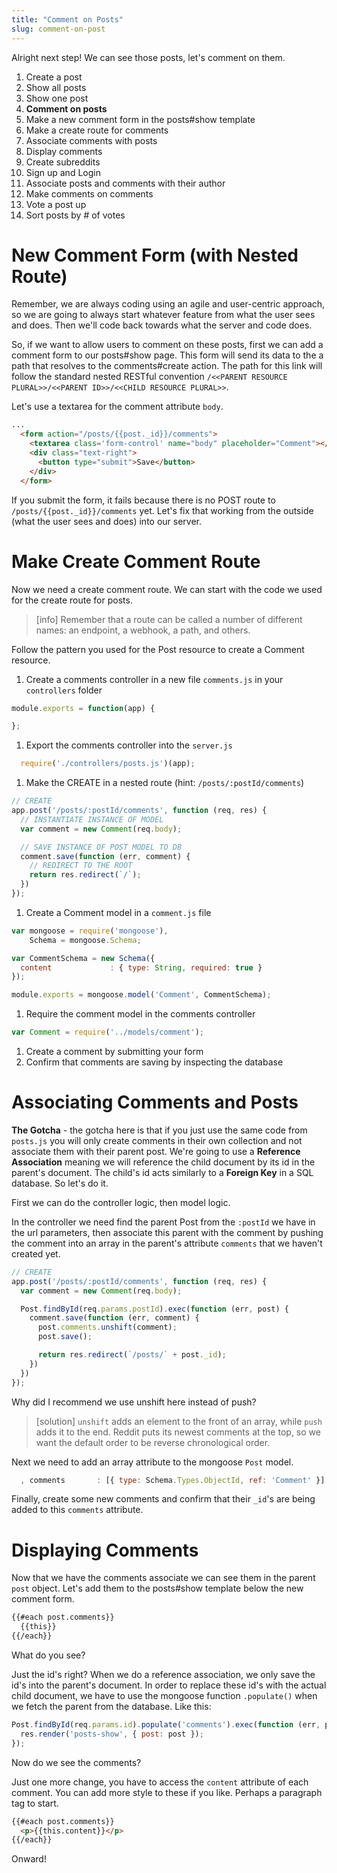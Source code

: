 ```yaml
---
title: "Comment on Posts"
slug: comment-on-post
---
```


Alright next step! We can see those posts, let's comment on them.

1. Create a post
1. Show all posts
1. Show one post
1. **Comment on posts**
  1. Make a new comment form in the posts#show template
  1. Make a create route for comments
  1. Associate comments with posts
  1. Display comments
1. Create subreddits
1. Sign up and Login
1. Associate posts and comments with their author
1. Make comments on comments
1. Vote a post up
1. Sort posts by # of votes


# New Comment Form (with Nested Route)

Remember, we are always coding using an agile and user-centric approach, so we are going to always start whatever feature from what the user sees and does. Then we'll code back towards what the server and code does.

So, if we want to allow users to comment on these posts, first we can add a comment form to our posts#show page. This form will send its data to the a path that resolves to the comments#create action. The path for this link will follow the standard nested RESTful convention `/<<PARENT RESOURCE PLURAL>>/<<PARENT ID>>/<<CHILD RESOURCE PLURAL>>`.

Let's use a textarea for the comment attribute `body`.

```html
...
  <form action="/posts/{{post._id}}/comments">
    <textarea class='form-control' name="body" placeholder="Comment"></textarea>
    <div class="text-right">
      <button type="submit">Save</button>
    </div>
  </form>
```

If you submit the form, it fails because there is no POST route to `/posts/{{post._id}}/comments` yet. Let's fix that working from the outside (what the user sees and does) into our server.

# Make Create Comment Route

Now we need a create comment route. We can start with the code we used for the create route for posts.

> [info]
> Remember that a route can be called a number of different names: an endpoint, a webhook, a path, and others.

Follow the pattern you used for the Post resource to create a Comment resource.

1. Create a comments controller in a new file `comments.js` in your `controllers` folder

  ```js
  module.exports = function(app) {

  };
  ```

1. Export the comments controller into the `server.js`

  ```js
    require('./controllers/posts.js')(app);
  ```

1. Make the CREATE in a nested route (hint: `/posts/:postId/comments`)

  ```js
  // CREATE
  app.post('/posts/:postId/comments', function (req, res) {
    // INSTANTIATE INSTANCE OF MODEL
    var comment = new Comment(req.body);

    // SAVE INSTANCE OF POST MODEL TO DB
    comment.save(function (err, comment) {
      // REDIRECT TO THE ROOT
      return res.redirect(`/`);
    })
  });

  ```

1. Create a Comment model in a `comment.js` file

  ```js
  var mongoose = require('mongoose'),
      Schema = mongoose.Schema;

  var CommentSchema = new Schema({
    content             : { type: String, required: true }
  });

  module.exports = mongoose.model('Comment', CommentSchema);
  ```

1. Require the comment model in the comments controller

  ```js
  var Comment = require('../models/comment');
  ```

1. Create a comment by submitting your form
1. Confirm that comments are saving by inspecting the database

# Associating Comments and Posts

**The Gotcha** - the gotcha here is that if you just use the same code from `posts.js` you will only create comments in their own collection and not associate them with their parent post. We're going to use a **Reference Association** meaning we will reference the child document by its id in the parent's document. The child's id acts similarly to a **Foreign Key** in a SQL database. So let's do it.

First we can do the controller logic, then model logic.

In the controller we need find the parent Post from the `:postId` we have in the url parameters, then associate this parent with the comment by pushing the comment into an array in the parent's attribute `comments` that we haven't created yet.

```js
// CREATE
app.post('/posts/:postId/comments', function (req, res) {
  var comment = new Comment(req.body);

  Post.findById(req.params.postId).exec(function (err, post) {
    comment.save(function (err, comment) {
      post.comments.unshift(comment);
      post.save();

      return res.redirect(`/posts/` + post._id);
    })
  })
});
```

Why did I recommend we use unshift here instead of push?

> [solution]
> `unshift` adds an element to the front of an array, while `push` adds it to the end. Reddit puts its newest comments at the top, so we want the default order to be reverse chronological order.

Next we need to add an array attribute to the mongoose `Post` model.

```js
  , comments       : [{ type: Schema.Types.ObjectId, ref: 'Comment' }]
```

Finally, create some new comments and confirm that their `_id`'s are being added to this `comments` attribute.

# Displaying Comments

Now that we have the comments associate we can see them in the parent `post` object. Let's add them to the posts#show template below the new comment form.

```html
{{#each post.comments}}   
  {{this}}
{{/each}}
```

What do you see?

Just the id's right? When we do a reference association, we only save the id's into the parent's document. In order to replace these id's with the actual child document, we have to use the mongoose function `.populate()` when we fetch the parent from the database. Like this:

```js
Post.findById(req.params.id).populate('comments').exec(function (err, post) {
  res.render('posts-show', { post: post });
});
```

Now do we see the comments?

Just one more change, you have to access the `content` attribute of each comment. You can add more style to these if you like. Perhaps a paragraph tag to start.

```html
{{#each post.comments}}   
  <p>{{this.content}}</p>
{{/each}}
```

Onward!
